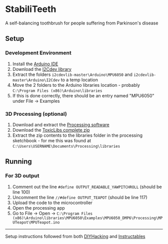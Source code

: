 # StabiliTeeth
A self-balancing toothbrush for people suffering from Parkinson's disease

## Setup

### Development Environment
 1. Install the [Arduino IDE](https://www.arduino.cc/en/Main/Software)
 2. Download the [I2Cdev library](https://codeload.github.com/jrowberg/i2cdevlib/zip/master)
 3. Extract the folders `i2cdevlib-master\Arduino\MPU6050` and `i2cdevlib-master\Arduino\I2Cdev` to a temp location
 4. Move the 2 folders to the Arduino libraries location - probably `C:\Program Files (x86)\Arduino\libraries`
 5. If this is done correctly, there should be an entry named "MPU6050" under File -> Examples

### 3D Processing (optional)
 1. Download and extract the [Processing software](https://processing.org/download/?processing)
 2. Download the [ToxicLibs complete zip](https://bitbucket.org/postspectacular/toxiclibs/downloads/)
 3. Extract the zip contents to the libraries folder in the processing sketchbook - for me this was found at `C:\Users\USERNAME\Documents\Processing\libraries`

## Running

### For 3D output
 1. Comment out the line `#define OUTPUT_READABLE_YAWPITCHROLL` (should be line 100)
 2. Uncomment the line `//#define OUTPUT_TEAPOT` (should be line 117)
 3. Upload the code to the microcontroller
 4. Open the processing app
 5. Go to File -> Open -> `C:\Program Files (x86)\Arduino\libraries\MPU6050\Examples\MPU6050_DMP6\Processing\MPUTeapot\MPUTeapot.ino`

 ---

 Setup instructions followed from both [DIYHacking](https://diyhacking.com/arduino-mpu-6050-imu-sensor-tutorial/) and [Instructables](http://www.instructables.com/id/MPU6050-Arduino-6-Axis-Accelerometer-Gyro-GY-521-B/?ALLSTEPS)